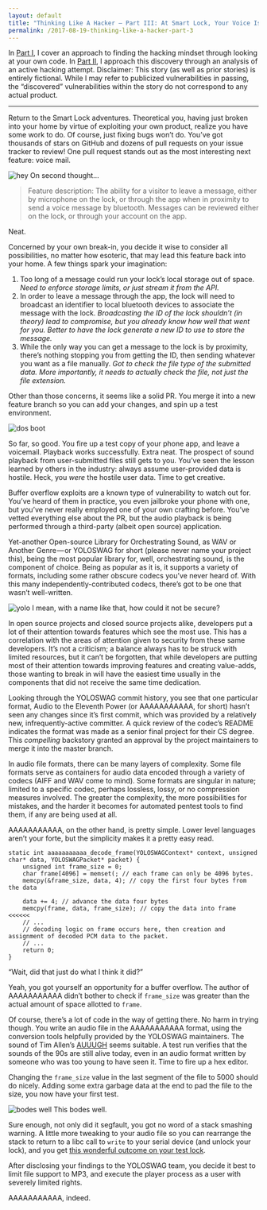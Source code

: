 ```yaml
---
layout: default
title: "Thinking Like A Hacker — Part III: At Smart Lock, Your Voice Is Your Password"
permalink: /2017-08-19-thinking-like-a-hacker-part-3
---
```


In [Part I](/2017-08-12-thinking-like-a-hacker-part-1), I cover an approach to finding the hacking mindset through looking at your own code. In [Part II](/2017-08-14-thinking-like-a-hacker-part-2), I approach this discovery through an analysis of an active hacking attempt. Disclaimer: This story (as well as prior stories) is entirely fictional. While I may refer to publicized vulnerabilities in passing, the “discovered” vulnerabilities within the story do not correspond to any actual product.

---

Return to the Smart Lock adventures. Theoretical you, having just broken into your home by virtue of exploiting your own product, realize you have some work to do. Of course, just fixing bugs won’t do. You’ve got thousands of stars on GitHub and dozens of pull requests on your issue tracker to review! One pull request stands out as the most interesting next feature: voice mail.

![hey](https://cdn-images-1.medium.com/max/1600/1*frytsUpkN8Dfox0xEcHEdA.png "hey")
On second thought…

> Feature description: The ability for a visitor to leave a message, either by microphone on the lock, or through the app when in proximity to send a voice message by bluetooth. Messages can be reviewed either on the lock, or through your account on the app.

Neat.

Concerned by your own break-in, you decide it wise to consider all possibilities, no matter how esoteric, that may lead this feature back into your home. A few things spark your imagination:

1. Too long of a message could run your lock’s local storage out of space. _Need to enforce storage limits, or just stream it from the API._
2. In order to leave a message through the app, the lock will need to broadcast an identifier to local bluetooth devices to associate the message with the lock. _Broadcasting the ID of the lock shouldn’t (in theory) lead to compromise, but you already know how well that went for you. Better to have the lock generate a new ID to use to store the message._
3. While the only way you can get a message to the lock is by proximity, there’s nothing stopping you from getting the ID, then sending whatever you want as a file manually. _Got to check the file type of the submitted data. More importantly, it needs to actually check the file, not just the file extension._

Other than those concerns, it seems like a solid PR. You merge it into a new feature branch so you can add your changes, and spin up a test environment.

![dos boot](https://cdn-images-1.medium.com/max/1600/1*3JkbVw0x0dirJBgVMooJZA.png "dos boot")

So far, so good. You fire up a test copy of your phone app, and leave a voicemail. Playback works successfully. Extra neat. The prospect of sound playback from user-submitted files still gets to you. You’ve seen the lesson learned by others in the industry: always assume user-provided data is hostile. Heck, you _were_ the hostile user data. Time to get creative.

Buffer overflow exploits are a known type of vulnerability to watch out for. You’ve heard of them in practice, you even jailbroke your phone with one, but you’ve never really employed one of your own crafting before. You’ve vetted everything else about the PR, but the audio playback is being performed through a third-party (albeit open source) application.

Yet-another Open-source Library for Orchestrating Sound, as WAV or Another Genre — or YOLOSWAG for short (please never name your project this), being the most popular library for, well, orchestrating sound, is the component of choice. Being as popular as it is, it supports a variety of formats, including some rather obscure codecs you’ve never heard of. With this many independently-contributed codecs, there’s got to be one that wasn’t well-written.

![yolo](https://cdn-images-1.medium.com/max/1600/0*44dxKxmKkMyhy1n8.jpg "yolo")
I mean, with a name like that, how could it not be secure?

In open source projects and closed source projects alike, developers put a lot of their attention towards features which see the most use. This has a correlation with the areas of attention given to security from these same developers. It’s not a criticism; a balance always has to be struck with limited resources, but it can’t be forgotten, that while developers are putting most of their attention towards improving features and creating value-adds, those wanting to break in will have the easiest time usually in the components that did not receive the same time dedication.

Looking through the YOLOSWAG commit history, you see that one particular format, Audio to the Eleventh Power (or AAAAAAAAAAA, for short) hasn’t seen any changes since it’s first commit, which was provided by a relatively new, infrequently-active committer. A quick review of the codec’s README indicates the format was made as a senior final project for their CS degree. This _compelling_ backstory granted an approval by the project maintainers to merge it into the master branch.

In audio file formats, there can be many layers of complexity. Some file formats serve as containers for audio data encoded through a variety of codecs (AIFF and WAV come to mind). Some formats are singular in nature; limited to a specific codec, perhaps lossless, lossy, or no compression measures involved. The greater the complexity, the more possibilities for mistakes, and the harder it becomes for automated pentest tools to find them, if any are being used at all.

AAAAAAAAAAA, on the other hand, is pretty simple. Lower level languages aren’t your forte, but the simplicity makes it a pretty easy read.

    static int aaaaaaaaaaa_decode_frame(YOLOSWAGContext* context, unsigned char* data, YOLOSWAGPacket* packet) {
        unsigned int frame_size = 0;
        char frame[4096] = memset(; // each frame can only be 4096 bytes.
        memcpy(&frame_size, data, 4); // copy the first four bytes from the data
        
        data += 4; // advance the data four bytes
        memcpy(frame, data, frame_size); // copy the data into frame <<<<<<
        // ...
        // decoding logic on frame occurs here, then creation and assignment of decoded PCM data to the packet.
        // ...
        return 0;
    }

“Wait, did that just do what I think it did?”

Yeah, you got yourself an opportunity for a buffer overflow. The author of AAAAAAAAAAA didn’t bother to check if `frame_size` was greater than the actual amount of space allotted to `frame`.

Of course, there’s a lot of code in the way of getting there. No harm in trying though. You write an audio file in the AAAAAAAAAAA format, using the conversion tools helpfully provided by the YOLOSWAG maintainers. The sound of Tim Allen’s [AUUUGH](https://www.youtube.com/watch?v=KnsiZOJjfUg) seems suitable. A test run verifies that the sounds of the 90s are still alive today, even in an audio format written by someone who was too young to have seen it. Time to fire up a hex editor.

Changing the `frame_size` value in the last segment of the file to 5000 should do nicely. Adding some extra garbage data at the end to pad the file to the size, you now have your first test.

![bodes well](https://cdn-images-1.medium.com/max/1600/1*7e8CAbu8sZJkbpmWaSMx2g.png "bodes well")
This bodes well.

Sure enough, not only did it segfault, you got no word of a stack smashing warning. A little more tweaking to your audio file so you can rearrange the stack to return to a libc call to `write` to your serial device (and unlock your lock), and you get [this wonderful outcome on your test lock](https://streamable.com/s/vuxvg/sqacun). 

After disclosing your findings to the YOLOSWAG team, you decide it best to limit file support to MP3, and execute the player process as a user with severely limited rights.

AAAAAAAAAAA, indeed.
